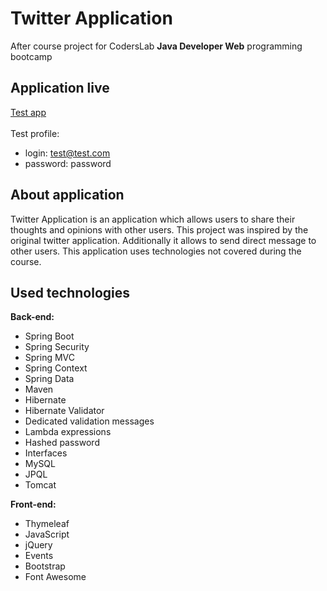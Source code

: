 # Twitter Application
After course project for CodersLab <b>Java Developer Web</b> programming bootcamp

## Application live
<a target="_blank" href="http://twitterapp.us-east-2.elasticbeanstalk.com/">Test app</a>
<br>
<br>
Test profile:
* login: test@test.com
* password: password

## About application
Twitter Application is an application which allows users to share their thoughts and opinions with other users. This project was inspired by the original twitter application. Additionally it allows to send direct message to other users. This application uses technologies not covered during the course.

## Used technologies
<b>Back-end:</b>
* Spring Boot
* Spring Security
* Spring MVC
* Spring Context
* Spring Data
* Maven
* Hibernate
* Hibernate Validator
* Dedicated validation messages
* Lambda expressions
* Hashed password 
* Interfaces
* MySQL
* JPQL
* Tomcat

<b>Front-end:</b>
* Thymeleaf
* JavaScript
* jQuery
* Events
* Bootstrap
* Font Awesome